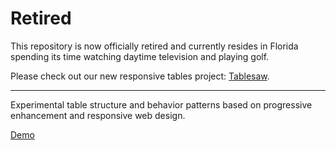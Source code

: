# Retired

This repository is now officially retired and currently resides in Florida spending its time watching daytime television and playing golf.

Please check out our new responsive tables project: [Tablesaw](https://github.com/filamentgroup/tablesaw).

---


Experimental table structure and behavior patterns based on progressive enhancement and responsive web design.

[Demo](http://www.filamentgroup.com/examples/rwd-table-patterns/)
